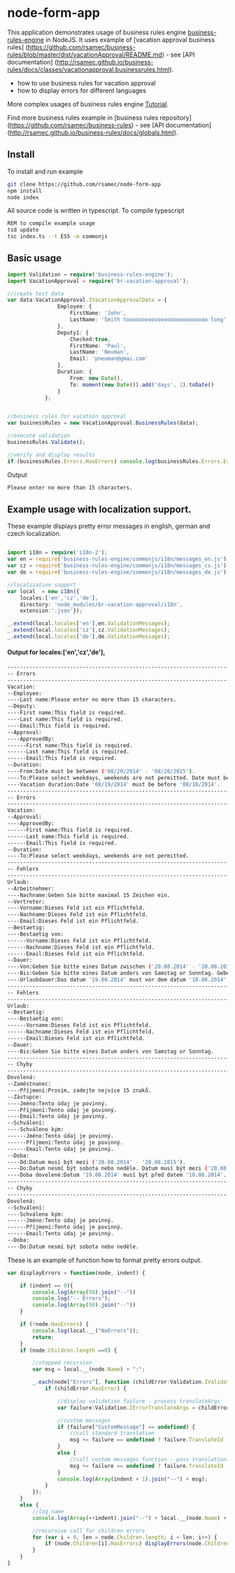 node-form-app
=============

This application demonstrates usage of business rules engine [business-rules-engine](https://github.com/rsamec/business-rules-engine) in NodeJS.
It uses example of [vacation approval business rules] (https://github.com/rsamec/business-rules/blob/master/dist/vacationApproval/README.md) - see [API documentation] (http://rsamec.github.io/business-rules/docs/classes/vacationapproval.businessrules.html).


+   how to use business rules for vacation approval
+   how to display errors for different languages

More complex usages of business rules engine [Tutorial](https://github.com/rsamec/business-rules-engine/wiki).

Find more business rules example in [business rules repository] (https://github.com/rsamec/business-rules) - see [API documentation] (http://rsamec.github.io/business-rules/docs/globals.html).

## Install

To install and run example

```bash
git clone https://github.com/rsamec/node-form-app
npm install
node index
```

All source code is written in typescript.
To compile typescript

```bash
REM to compile example usage
tsd update
tsc index.ts --t ES5 -m commonjs
```

## Basic usage

```typescript
import Validation = require('business-rules-engine');
import VacationApproval = require('br-vacation-approval');

//create test data
var data:VacationApproval.IVacationApprovalData = {
                Employee: {
                    FirstName: 'John',
                    LastName: 'Smith toooooooooooooooooooooooooo long'
                },
                Deputy1: {
                    Checked:true,
                    FirstName: 'Paul',
                    LastName: 'Neuman',
                    Email: 'pneuman@gmai.com'
                },
                Duration: {
                    From: new Date(),
                    To: moment(new Date()).add('days', 1).toDate()
                }
            };


//business rules for vacation approval
var businessRules = new VacationApproval.BusinessRules(data);

//execute validation
businessRules.Validate();

//verify and display results
if (businessRules.Errors.HasErrors) console.log(businessRules.Errors.ErrorMessage);
```

Output
```bash
Please enter no more than 15 characters.
```

## Example usage with localization support.

These example displays pretty error messages in english, german and czech localization.

```typescript

import i18n = require('i18n-2');
var en = require('business-rules-engine/commonjs/i18n/messages_en.js');
var cz = require('business-rules-engine/commonjs/i18n/messages_cs.js');
var de = require('business-rules-engine/commonjs/i18n/messages_de.js');

//localization support
var local  = new i18n({
    locales:['en','cz','de'],
    directory: 'node_modules/br-vacation-approval/i18n',
    extension:'.json'});

_.extend(local.locales['en'],en.ValidationMessages);
_.extend(local.locales['cz'],cz.ValidationMessages);
_.extend(local.locales['de'],de.ValidationMessages);

```

#### Output for locales:['en','cz','de'],
```bash
--------------------------------------------------------------------------------------------------
-- Errors
--------------------------------------------------------------------------------------------------
Vacation:
--Employee:
----Last name:Please enter no more than 15 characters.
--Deputy:
----First name:This field is required.
----Last name:This field is required.
----Email:This field is required.
--Approval:
----ApprovedBy:
------First name:This field is required.
------Last name:This field is required.
------Email:This field is required.
--Duration:
----From:Date must be between ('08/20/2014' - '08/20/2015').
----To:Please select weekdays, weekends are not permitted. Date must be between ('08/20/2014' - '08/20/2015').
----Vacation duration:Date '08/19/2014' must be before '08/10/2014'.
--------------------------------------------------------------------------------------------------
-- Errors
--------------------------------------------------------------------------------------------------
Vacation:
--Approval:
----ApprovedBy:
------First name:This field is required.
------Last name:This field is required.
------Email:This field is required.
--Duration:
----To:Please select weekdays, weekends are not permitted.
--------------------------------------------------------------------------------------------------
-- Fehlers
--------------------------------------------------------------------------------------------------
Urlaub:
--Arbeitnehmer:
----Nachname:Geben Sie bitte maximal 15 Zeichen ein.
--Vertreter:
----Vorname:Dieses Feld ist ein Pflichtfeld.
----Nachname:Dieses Feld ist ein Pflichtfeld.
----Email:Dieses Feld ist ein Pflichtfeld.
--Bestaetig:
----Bestaetig von:
------Vorname:Dieses Feld ist ein Pflichtfeld.
------Nachname:Dieses Feld ist ein Pflichtfeld.
------Email:Dieses Feld ist ein Pflichtfeld.
--Dauer:
----Von:Geben Sie bitte eines Datum zwischen ('20.08.2014' - '20.08.2015').
----Bis:Geben Sie bitte eines Datum anders von Samstag or Sonntag. Geben Sie bitte eines Datum zwischen ('20.08.2014' - '20.08.2015').
----Urlaubdauer:Das datum '19.08.2014' must vor dem datum '10.08.2014' sein.
--------------------------------------------------------------------------------------------------
-- Fehlers
--------------------------------------------------------------------------------------------------
Urlaub:
--Bestaetig:
----Bestaetig von:
------Vorname:Dieses Feld ist ein Pflichtfeld.
------Nachname:Dieses Feld ist ein Pflichtfeld.
------Email:Dieses Feld ist ein Pflichtfeld.
--Dauer:
----Bis:Geben Sie bitte eines Datum anders von Samstag or Sonntag.
--------------------------------------------------------------------------------------------------
-- Chyby
--------------------------------------------------------------------------------------------------
Dovolená:
--Zaměstnanec:
----Příjmení:Prosím, zadejte nejvíce 15 znaků.
--Zástupce:
----Jméno:Tento údaj je povinný.
----Příjmení:Tento údaj je povinný.
----Email:Tento údaj je povinný.
--Schválení:
----Schváleno kým:
------Jméno:Tento údaj je povinný.
------Příjmení:Tento údaj je povinný.
------Email:Tento údaj je povinný.
--Doba:
----Od:Datum musí být mezi ('20.08.2014' - '20.08.2015').
----Do:Datum nesmí být sobota nebo neděle. Datum musí být mezi ('20.08.2014' - '20.08.2015').
----Doba dovolené:Datum '19.08.2014' musí být před datem '10.08.2014'.
--------------------------------------------------------------------------------------------------
-- Chyby
--------------------------------------------------------------------------------------------------
Dovolená:
--Schválení:
----Schváleno kým:
------Jméno:Tento údaj je povinný.
------Příjmení:Tento údaj je povinný.
------Email:Tento údaj je povinný.
--Doba:
----Do:Datum nesmí být sobota nebo neděle.

```


These is an example of function how to format pretty errors output.

```typescript
var displayErrors = function(node, indent) {

    if (indent == 0){
        console.log(Array(50).join("--"))
        console.log("-- Errors");
        console.log(Array(50).join("--"))
    }

    if (!node.HasErrors) {
        console.log(local.__("NoErrors"));
        return;
    }
    if (node.Children.length ==0) {

        //stopped recursion
        var msg = local.__(node.Name) + ":";

        _.each(node["Errors"], function (childError:Validation.IValidationFailure, key:string) {
            if (childError.HasError) {

                //display validation failure - process translateArgs
                var failure:Validation.IErrorTranslateArgs = childError.TranslateArgs;

                //custom messages
                if (failure["CustomMessage"] == undefined) {
                    //call standard translation
                    msg += failure == undefined ? failure.TranslateId : Validation.StringFce.format(local.__(failure.TranslateId), failure.MessageArgs);
                }
                else {
                    //call custom messages function - pass translation config and message args
                    msg += failure == undefined ? failure.TranslateId : failure["CustomMessage"](local.__(failure.TranslateId), failure.MessageArgs);
                }
                console.log(Array(indent + 1).join("--") + msg);
            }
        });
    }
    else {
        //log name
        console.log(Array(++indent).join("--") + local.__(node.Name) + ":");

        //recursive call for children errors
        for (var i = 0, len = node.Children.length; i < len; i++) {
            if (node.Children[i].HasErrors) displayErrors(node.Children[i], indent);
        }
    }
}
```
